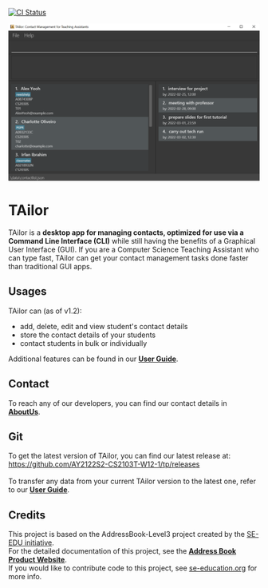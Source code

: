 [![CI Status](https://github.com/se-edu/addressbook-level3/workflows/Java%20CI/badge.svg)](https://github.com/AY2122S2-CS2103T-W12-1/tp/actions)

![Ui](docs/images/Ui.png)

# TAilor

TAilor is a **desktop app for managing contacts, optimized for use via a Command Line Interface (CLI)** while still
having the benefits of a Graphical User Interface (GUI). If you are a Computer Science Teaching Assistant who can type 
fast, TAilor can get your contact management tasks done faster than traditional GUI apps.
<br>

## Usages
TAilor can (as of v1.2):
* add, delete, edit and view student's contact details
* store the contact details of your students
* contact students in bulk or individually </p>

Additional features can be found in our **[User Guide](docs/UserGuide.md)**.

## Contact
To reach any of our developers, you can find our contact details in **[AboutUs](docs/AboutUs.md)**.

## Git
To get the latest version of TAilor, you can find our latest release at:<br>
https://github.com/AY2122S2-CS2103T-W12-1/tp/releases <br><br>
To transfer any data from your current TAilor version to the latest one, refer to our
**[User Guide](docs/UserGuide.md)**.

## Credits
This project is based on the AddressBook-Level3 project created by the [SE-EDU initiative](https://se-education.org).<br>
For the detailed documentation of this project, see the 
**[Address Book Product Website](https://se-education.org/addressbook-level3)**. <br>
If you would like to contribute code to this project, see [se-education.org](https://se-education.org#https://se-education.org/#contributing) for more info.

